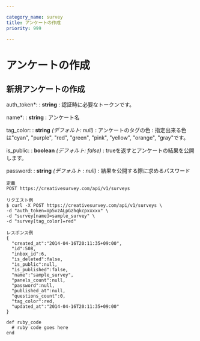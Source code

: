 ```yaml
---

category_name: survey
title: アンケートの作成
priority: 999

---
```


# アンケートの作成

## 新規アンケートの作成


auth_token*:
: __string__
: 認証時に必要なトークンです。

name*:
: __string__
: アンケート名

tag_color:
: __string__ _(デフォルト: null)_
: アンケートのタグの色
: 指定出来る色は"cyan", "purple", "red", "green", "pink", "yellow", "orange", "gray"です。

is_public:
: __boolean__ _(デフォルト: false)_
: trueを返すとアンケートの結果を公開します。

password:
: __string__ _(デフォルト : null)_
: 結果を公開する際に求めるパスワード


~~~
定義
POST https://creativesurvey.com/api/v1/surveys

リクエスト例
$ curl -X POST https://creativesurvey.com/api/v1/surveys \
-d "auth_token=Vp5vzALpGzhqkcpxxxxx" \
-d "survey[name]=sample_survey" \
-d "survey[tag_color]=red"

レスポンス例
{ 
  "created_at":"2014-04-16T20:11:35+09:00",
  "id":508,
  "inbox_id":6,
  "is_deleted":false,
  "is_public":null,
  "is_published":false,
  "name":"sample_survey",
  "panels_count":null,
  "password":null,
  "published_at":null,
  "questions_count":0,
  "tag_color":red,
  "updated_at":"2014-04-16T20:11:35+09:00"
}
~~~
 
~~~
def ruby_code
  # ruby code goes here
end
~~~

　
　
